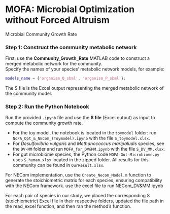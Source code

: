 # MOFA: Microbial Optimization without Forced Altruism 
 Microbial Community Growth Rate


### Step 1: Construct the community metabolic network

First, use the **Community_Growth_Rate** MATLAB code to construct a merged metabolic network for the community.  
Specify the names of your species’ metabolic network models, for example:

```matlab
models_name = {'organism_Q_sbml', 'organism_P_sbml'};
```
The S file is the Excel output representing the merged metabolic network of the community model.

### Step 2: Run the Python Notebook

Run the provided `.ipynb` file and use the **S file** (Excel output) as input to compute the community growth rate.  

- For the toy model, the notebook is located in the `toymodel` folder: run `NoFA_Opt_&_NECom_(Toymodel).ipynb` with the file `S_toymodel.xlsx`.
- For *Desulfovibrio vulgaris* and *Methanococcus maripaludis* species, see the `DV-MM` folder and run `MOFA_for_DV&MM.ipynb` with the file `S_DV_MM.xlsx`.
- For gut microbiome species, the Python code `MOFA-Gut-Microbiome.py` uses `S_human.xlsx` located in the zipped folder. All results for this community can be found in `OurResult.xlsx`.


  
For NECom implementation, use the `Create_Necom_Model.m` function to generate the stoichiometric matrix for each species, ensuring compatibility with the NECom framework.
 use the excel file to run NECom_DV&MM.ipynb


For each pair of species in our study, we placed the corresponding S (stoichiometric) Excel file in their respective folders, updated the file path in the read_excel function, and then ran the method’s function.

